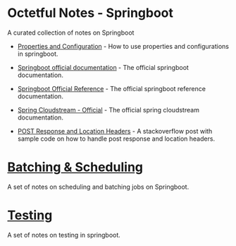 # Octetful Notes - Springboot

A curated collection of notes on Springboot

* [Properties and Configuration](https://www.baeldung.com/properties-with-spring) - How to use properties and configurations in springboot.

* [Springboot official documentation](https://docs.spring.io/spring-boot/docs/current/reference/htmlsingle/#boot-documentation) - The official springboot documentation.
* [Springboot Official Reference](https://docs.spring.io/spring-boot/docs/current/reference/htmlsingle/#using-boot-spring-beans-and-dependency-injection) - The official springboot reference documentation.
* [Spring Cloudstream - Official](https://docs.spring.io/spring-cloud-stream/docs/3.0.8.RELEASE/reference/html/spring-cloud-stream.html#spring-cloud-stream-overview-introducing) - The official spring cloudstream documentation.
* [POST Response and Location Headers](https://stackoverflow.com/questions/42546141/add-location-header-to-spring-mvcs-post-response) - A stackoverflow post with sample code on how to handle post response and location headers.

# [Batching & Scheduling](./batching/index.md)
A set of notes on scheduling and batching jobs on Springboot.

# [Testing](./testing/index.md)
A set of notes on testing in springboot.